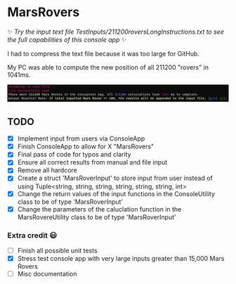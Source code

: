 # MarsRovers

:sparkles: *Try the input text file TestInputs/211200roversLongInstructions.txt to see the full capabilities of this console app* :sparkles:

I had to compress the text file because it was too large for GitHub.

My PC was able to compute the new position of all 211200 "rovers" in 1041ms.

![1041ms for 211200 rovers](Images/211200roversScreenshot.jpg?raw=true)

## TODO
- [x] Implement input from users via ConsoleApp
- [x] Finish ConsoleApp to allow for X "MarsRovers"
- [x] Final pass of code for typos and clarity
- [x] Ensure all correct results from manual and file input
- [x] Remove all hardcore
- [x] Create a struct 'MarsRoverInput' to store input from user instead of using Tuple<string, string, string, string, string, string, int> 
- [x] Change the return values of the input functions in the ConsoleUtility class to be of type 'MarsRoverInput' 
- [x] Change the parameters of the caluclation function in the MarsRovereUtility class to be of type 'MarsRoverInput'
### Extra credit :smiley:
- [ ] Finish all possible unit tests
- [x] Stress test console app with very large inputs greater than 15,000 Mars Rovers
- [ ] Misc documentation
